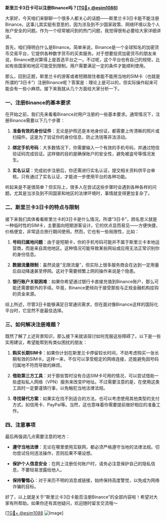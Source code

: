 **斯里兰卡3日卡可以注册Binance吗？[[TG💪+ @esim1088](https://t.me/s/esim1088)]**

大家好，今天咱们来聊聊一个很多人都关心的话题——斯里兰卡3日卡能不能注册Binance。这事儿其实挺有意思的，因为涉及到不少国家政策、网络环境以及个人账户安全的问题。作为一个经常被问到的热门问题，我觉得很有必要给大家详细讲讲。

首先，咱们得明白什么是Binance。简单来说，Binance是一个全球知名的加密货币交易平台，它提供各种数字货币的买卖服务。对于想要投资加密货币的朋友来说，Binance绝对算得上是首选平台之一。不过呢，这个平台也有自己的规矩，比如有些国家和地区可能受到限制，用户需要满足一定的条件才能顺利使用。

那么，回到正题，斯里兰卡的游客或者短期居住者能不能用当地的SIM卡（也就是所谓的“3日卡”）注册Binance呢？答案是：理论上是可以的，但实际操作起来可能会有一些小麻烦。接下来我就从几个方面给大家分析一下。

### 一、注册Binance的基本要求

在开始之前，我们先来看看Binance对用户注册的一些基本要求。通常情况下，注册Binance需要以下几个步骤：

1. **准备有效的身份证件**：无论是护照还是本地身份证，都需要上传清晰的照片或扫描件。这是为了验证你的身份信息，防止洗钱等非法活动。
   
2. **绑定手机号码**：大多数情况下，你需要输入一个有效的手机号码，并通过短信验证码完成验证。这样做的目的是确保账户的安全性，避免被盗号等情况发生。

3. **实名认证**：完成初步注册后，你还需进行实名认证，提交相关资料供平台审核。只有通过了实名认证，才能进一步使用平台的各种功能。

听起来是不是很简单？但实际上，很多人在尝试这些步骤时会遇到各种各样的问题。尤其是当涉及到不同国家和地区的法律环境时，事情就变得更加复杂了。

### 二、斯里兰卡3日卡的特点与限制

接下来我们具体看看斯里兰卡的3日卡是什么情况。所谓“3日卡”，顾名思义就是一种临时性的SIM卡，主要面向短期游客设计。它的优点显而易见——方便快捷，价格便宜，非常适合旅行期间使用。然而，它也有一些局限性，比如：

1. **号码归属地问题**：由于是短期卡，你的手机号码可能并不属于斯里兰卡本地运营商，而是来自其他地区。这种情况可能导致某些网站或应用无法正常识别你的身份信息。

2. **数据流量限制**：虽然说是“无限流量”，但实际上很多服务商会在达到一定用量后自动降速甚至停网。这对于需要频繁上网的操作来说是个隐患。

3. **银行账户关联困难**：如果你希望通过银行卡直接充值到Binance账户，那么可能还需要额外的手续。毕竟，Binance更倾向于接受那些与正规金融机构挂钩的资金来源。

综上所述，尽管3日卡能够满足日常通讯需求，但在面对像Binance这样的国际化平台时，它显然不是最佳选择。

### 三、如何解决注册难题？

既然了解了上述背景知识，那么接下来就该探讨如何克服这些障碍了。以下是一些实用建议，希望能帮到有类似困扰的朋友：

1. **购买长期SIM卡**：如果你计划在斯里兰卡停留较长时间，不妨考虑购买一张长期有效的SIM卡。这样一来，不仅可以享受稳定的网络连接，还能避免因号码归属地不符而导致的麻烦。

2. **借助第三方工具**：对于那些暂时没有合适SIM卡可用的情况，可以尝试借助一些虚拟私人网络（VPN）服务来改变IP地址。不过需要注意的是，在使用这类工具时一定要谨慎行事，以免触犯当地法律法规。

3. **寻找替代方案**：如果实在找不到适合的方法，也可以考虑使用其他类型的支付方式，如信用卡、PayPal等。当然，这也意味着你需要提前做好相应的准备工作。

### 四、注意事项

最后再强调几点需要注意的地方：

- **遵守当地法律**：无论在哪里使用互联网，都必须严格遵守当地的法律法规。切勿尝试任何违法操作，否则后果不堪设想。
  
- **保护个人信息安全**：在网上注册任何账户时，请务必注意保护自己的隐私信息，不要轻易泄露给他人。

- **保持警惕心**：对于来历不明的消息或链接，始终保持高度警觉，以免成为网络诈骗的目标。

好了，以上就是关于“斯里兰卡3日卡能否注册Binance”的全部内容啦！希望对大家有所帮助。如果你还有其他疑问，欢迎随时留言交流哦～

[[TG💪+ @esim1088](https://t.me/s/esim1088) ![Image](https://i.postimg.cc/4NQfJmqS/Snipaste-2025-05-13-00-14-12.png)]